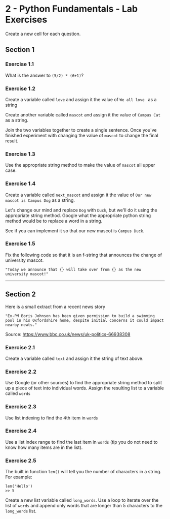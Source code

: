# 2 - Python Fundamentals - Lab Exercises
Create a new cell for each question.

## Section 1
### Exercise 1.1
What is the answer to `(5/2) * (6+1)`?

### Exercise 1.2
Create a variable called `love` and assign it the value of `We all love ` as a string

Create another variable called `mascot` and assign it the value of `Campus Cat` as a string.

Join the two variables together to create a single sentence. Once you've finished experiment with changing the value of `mascot` to change the final result.


### Exercise 1.3 

Use the appropriate string method to make the value of `mascot` all upper case.

### Exercise 1.4
Create a variable called `next_mascot` and assign it the value of `Our new mascot is Campus Dog` as a string.

Let's change our mind and replace `Dog` with `Duck`, but we'll do it using the appropriate string method. Google what the appropriate python string method would be to replace a word in a string. 

See if you can implement it so that our new mascot is `Campus Duck`.

### Exercise 1.5
Fix the following code so that it is an f-string that announces the change of university mascot.

`"Today we announce that {} will take over from {} as the new university mascot!"`

---

## Section 2

Here is a small extract from a recent news story

```
"Ex-PM Boris Johnson has been given permission to build a swimming pool in his Oxfordshire home, despite initial concerns it could impact nearby newts."
```
Source: https://www.bbc.co.uk/news/uk-politics-66938308

### Exercise 2.1
Create a variable called `text`  and assign it the string of text above.

### Exercise 2.2
Use Google (or other sources) to find the appropriate string method to split up a piece of text into individual words. Assign the resulting list to a variable called `words`

### Exercise 2.3
Use list indexing to find the 4th item in `words`

### Exercise 2.4
Use a list index range to find the last item in `words` (tip you do not need to know how many items are in the list).

### Exercise 2.5
The built in function `len()` will tell you the number of characters in a string. For example:
```
len('Hello')
>> 5
```
Create a new list variable called `long_words`. Use a loop to iterate over the list of `words` and append only words that are longer than 5 characters to the `long_words` list.
